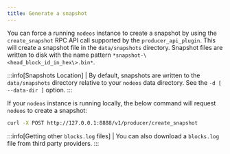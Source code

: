 ```yaml
---
title: Generate a snapshot
---
```


You can force a running `nodeos` instance to create a snapshot by using the `create_snapshot` RPC API call supported by the `producer_api_plugin`. This will create a snapshot file in the `data/snapshots` directory. Snapshot files are written to disk with the name pattern `*snapshot-\<head_block_id_in_hex\>.bin*`.

:::info[Snapshots Location]
| By default, snapshots are written to the `data/snapshots` directory relative to your `nodeos` data directory. See the `-d [ --data-dir ]` option.
:::

If your `nodeos` instance is running locally, the below command will request `nodeos` to create a snapshot:

```sh
curl -X POST http://127.0.0.1:8888/v1/producer/create_snapshot
```

:::info[Getting other `blocks.log` files]
| You can also download a `blocks.log` file from third party providers.
:::